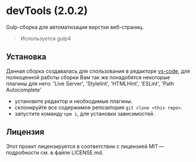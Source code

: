 # devTools (2.0.2)
Gulp-сборка для автоматизации верстки веб-страниц.
> Используется gulp4

## Установка
Данная сборка создавалась для спользования в редакторе [vs-code](https://code.visualstudio.com/), для полноценной работы сборки Вам так же понадобятся некоторые плагины для него: 'Live Server', 'Stylelint', 'HTMLHint', 'ESLint', 'Path Autocomplete'
- установите редактор и необходимые плагины.
- склонируйте все содержимое репозитория `git clone <this repo>`.
- запустите команду `npm i`, для установки зависимостей.

<!-- ## Использование

### Доступные команды

### Структура папок и файлов


## Благодарности
Благодарность тем, чей код был использован в проекте</br>
Благодарности за вдохновение и мотивацию -->

## Лицензия
Этот проект лицензируется в соответствии с лицензией MIT — подробности см. в файле LICENSE.md.